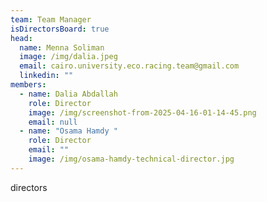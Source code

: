 ```yaml
---
team: Team Manager
isDirectorsBoard: true
head:
  name: Menna Soliman
  image: /img/dalia.jpeg
  email: cairo.university.eco.racing.team@gmail.com
  linkedin: ""
members:
  - name: Dalia Abdallah
    role: Director
    image: /img/screenshot-from-2025-04-16-01-14-45.png
    email: null
  - name: "Osama Hamdy "
    role: Director
    email: ""
    image: /img/osama-hamdy-technical-director.jpg
---
```

directors